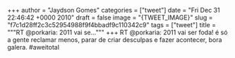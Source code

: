
+++
author = "Jaydson Gomes"
categories = ["tweet"]
date = "Fri Dec 31 22:46:42 +0000 2010"
draft = false
image = "{TWEET_IMAGE}"
slug = "f7c1d28ff2c3c52954988f9f4bbadf9c110342c9"
tags = ["tweet"]
title = """RT @porkaria: 2011 vai se..."""
+++
RT @porkaria: 2011 vai ser foda! é só a gente reclamar menos, parar de criar desculpas e fazer acontecer, bora galera. #aweitotal
